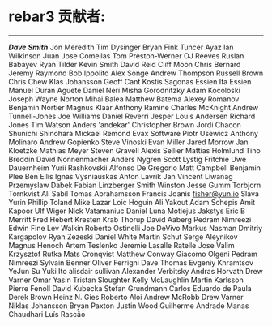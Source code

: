 # rebar3 贡献者:

----
***Dave Smith***
Jon Meredith
Tim Dysinger
Bryan Fink
Tuncer Ayaz
Ian Wilkinson
Juan Jose Comellas
Tom Preston-Werner
OJ Reeves
Ruslan Babayev
Ryan Tilder
Kevin Smith
David Reid
Cliff Moon
Chris Bernard
Jeremy Raymond
Bob Ippolito
Alex Songe
Andrew Thompson
Russell Brown
Chris Chew
Klas Johansson
Geoff Cant
Kostis Sagonas
Essien Ita Essien
Manuel Duran Aguete
Daniel Neri
Misha Gorodnitzky
Adam Kocoloski
Joseph Wayne Norton
Mihai Balea
Matthew Batema
Alexey Romanov
Benjamin Nortier
Magnus Klaar
Anthony Ramine
Charles McKnight
Andrew Tunnell-Jones
Joe Williams
Daniel Reverri
Jesper Louis Andersen
Richard Jones
Tim Watson
Anders 'andekar'
Christopher Brown
Jordi Chacon
Shunichi Shinohara
Mickael Remond
Evax Software
Piotr Usewicz
Anthony Molinaro
Andrew Gopienko
Steve Vinoski
Evan Miller
Jared Morrow
Jan Kloetzke
Mathias Meyer
Steven Gravell
Alexis Sellier
Mattias Holmlund
Tino Breddin
David Nonnenmacher
Anders Nygren
Scott Lystig Fritchie
Uwe Dauernheim
Yurii Rashkovskii
Alfonso De Gregorio
Matt Campbell
Benjamin Plee
Ben Ellis
Ignas Vysniauskas
Anton Lavrik
Jan Vincent Liwanag
Przemyslaw Dabek
Fabian Linzberger
Smith Winston
Jesse Gumm
Torbjorn Tornkvist
Ali Sabil
Tomas Abrahamsson
Francis Joanis
fisher@yun.io
Slava Yurin
Phillip Toland
Mike Lazar
Loic Hoguin
Ali Yakout
Adam Schepis
Amit Kapoor
Ulf Wiger
Nick Vatamaniuc
Daniel Luna
Motiejus Jakstys
Eric B Merritt
Fred Hebert
Kresten Krab Thorup
David Aaberg
Pedram Nimreezi
Edwin Fine
Lev Walkin
Roberto Ostinelli
Joe DeVivo
Markus Nasman
Dmitriy Kargapolov
Ryan Zezeski
Daniel White
Martin Schut
Serge Aleynikov
Magnus Henoch
Artem Teslenko
Jeremie Lasalle Ratelle
Jose Valim
Krzysztof Rutka
Mats Cronqvist
Matthew Conway
Giacomo Olgeni
Pedram Nimreezi
Sylvain Benner
Oliver Ferrigni
Dave Thomas
Evgeniy Khramtsov
YeJun Su
Yuki Ito
alisdair sullivan
Alexander Verbitsky
Andras Horvath
Drew Varner
Omar Yasin
Tristan Sloughter
Kelly McLaughlin
Martin Karlsson
Pierre Fenoll
David Kubecka
Stefan Grundmann
Carlos Eduardo de Paula
Derek Brown
Heinz N. Gies
Roberto Aloi
Andrew McRobb
Drew Varner
Niklas Johansson
Bryan Paxton
Justin Wood
Guilherme Andrade
Manas Chaudhari
Luís Rascão
